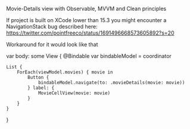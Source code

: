 Movie-Details view with Observable, MVVM and Clean principles


If project is built on XCode lower than 15.3 you might encounter a NavigationStack bug described here:
https://twitter.com/pointfreeco/status/1691496668573605892?s=20


Workaround for it would look like that


var body: some View {
    @Bindable var bindableModel = coordinator

    List {
        ForEach(viewModel.movies) { movie in
            Button {
                bindableModel.navigate(to: .movieDetails(movie: movie))
            } label: {
                MovieCellView(movie: movie)
            }
        }
    }
}